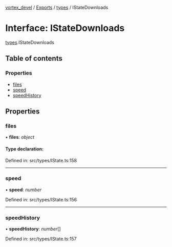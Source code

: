 [vortex_devel](../README.md) / [Exports](../modules.md) / [types](../modules/types.md) / IStateDownloads

# Interface: IStateDownloads

[types](../modules/types.md).IStateDownloads

## Table of contents

### Properties

- [files](types.istatedownloads.md#files)
- [speed](types.istatedownloads.md#speed)
- [speedHistory](types.istatedownloads.md#speedhistory)

## Properties

### files

• **files**: *object*

#### Type declaration:

Defined in: src/types/IState.ts:158

___

### speed

• **speed**: *number*

Defined in: src/types/IState.ts:156

___

### speedHistory

• **speedHistory**: *number*[]

Defined in: src/types/IState.ts:157
